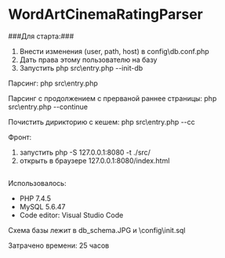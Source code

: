 # WordArtCinemaRatingParser

###Для старта:###
1) Внести изменения (user, path, host) в config\db.conf.php
2) Дать права этому пользователю на базу 
3) Запустить php src\entry.php --init-db

Парсинг:
php src\entry.php

Парсинг с продолжением с прерваной раннее страницы:
php src\entry.php --continue

Почистить дирикторию с кешем:
php src\entry.php --cc

Фронт:
1) запустить php -S 127.0.0.1:8080 -t ./src/
2) открыть в браузере 127.0.0.1:8080/index.html

##
##
##

Использовалось:
* PHP 7.4.5
* MySQL 5.6.47
* Code editor: Visual Studio Code

Схема базы лежит в db_schema.JPG и \config\init.sql

Затрачено времени: 25 часов
